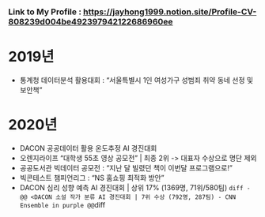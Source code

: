 ### Link to My Profile : https://jayhong1999.notion.site/Profile-CV-808239d004be492397942122686960ee

# 2019년
- 통계청 데이터분석 활용대회 : “서울특별시 1인 여성가구 성범죄 취약 동네 선정 및 보안책”

# 2020년
- DACON 공공데이터 활용 온도추정 AI 경진대회
- 오렌지라이프 “대학생 55초 영상 공모전” | 최종 2위 -> 대표자 수상으로 명단 제외
- 공공도서관 빅데이터 공모전 : “지난 달 빌렸던 책이 이번달 프로그램으로!”
- 빅콘테스트 챔피언리그 : “NS 홈쇼핑 최적화 방안”
- DACON 심리 성향 예측 AI 경진대회 | 상위 17% (1369명, 71위/580팀)
``` diff - @@ <DACON 소설 작가 분류 AI 경진대회 | 7위 수상 (792명, 287팀) - CNN Ensemble in purple @@ ```diff
